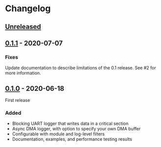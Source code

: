 # Changelog

## [Unreleased]

## [0.1.1] - 2020-07-07

### Fixes

Update documentation to describe limitations of the 0.1 release. See #2 for
more information.

## [0.1.0] - 2020-06-18

First release

### Added

- Blocking UART logger that writes data in a critical section
- Async DMA logger, with option to specify your own DMA buffer
- Configurable with module and log-level filters
- Documentation, examples, and performance testing results

[Unreleased]: https://github.com/imxrt-rs/imxrt-uart-log/compare/v0.1.1..HEAD
[0.1.1]: https://github.com/imxrt-rs/imxrt-uart-log/compare/v0.1.0..v0.1.1
[0.1.0]: https://github.com/imxrt-rs/imxrt-uart-log/releases/tag/v0.1.0